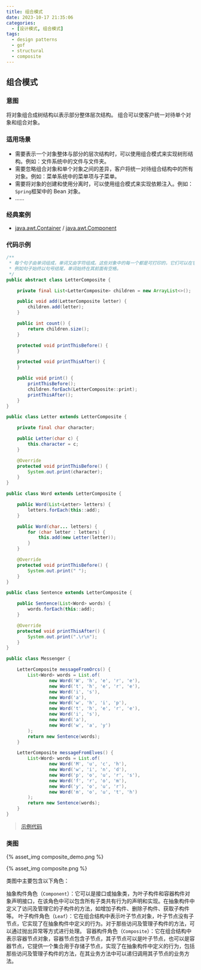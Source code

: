 ```yaml
---
title: 组合模式
date: 2023-10-17 21:35:06
categories:
  - [设计模式, 组合模式]
tags:
  - design patterns
  - gof
  - structural
  - composite
---
```


## 组合模式

### 意图

将对象组合成树结构以表示部分整体层次结构。 组合可以使客户统一对待单个对象和组合对象。

### 适用场景

- 需要表示一个对象整体与部分的层次结构时，可以使用组合模式来实现树形结构。例如：文件系统中的文件与文件夹。
- 需要忽略组合对象和单个对象之间的差异，客户将统一对待组合结构中的所有对象。例如：菜单系统中的菜单项与子菜单。
- 需要将对象的创建和使用分离时，可以使用组合模式来实现依赖注入。例如：`Spring`框架中的 Bean 对象。
- ......

<!-- more -->

### 经典案例

- [java.awt.Container](http://docs.oracle.com/javase/8/docs/api/java/awt/Container.html) / [java.awt.Component](http://docs.oracle.com/javase/8/docs/api/java/awt/Component.html)

### 代码示例

```java
/**
 * 每个句子由单词组成，单词又由字符组成。这些对象中的每一个都是可打印的，它们可以在它们之前或之后打印一些内容，
 * 例如句子始终以句号结尾，单词始终在其前面有空格。
 */
public abstract class LetterComposite {

    private final List<LetterComposite> children = new ArrayList<>();

    public void add(LetterComposite letter) {
        children.add(letter);
    }

    public int count() {
        return children.size();
    }

    protected void printThisBefore() {
    }

    protected void printThisAfter() {
    }

    public void print() {
        printThisBefore();
        children.forEach(LetterComposite::print);
        printThisAfter();
    }
}

public class Letter extends LetterComposite {

    private final char character;

    public Letter(char c) {
        this.character = c;
    }

    @Override
    protected void printThisBefore() {
        System.out.print(character);
    }
}

public class Word extends LetterComposite {

    public Word(List<Letter> letters) {
        letters.forEach(this::add);
    }

    public Word(char... letters) {
        for (char letter : letters) {
            this.add(new Letter(letter));
        }
    }

    @Override
    protected void printThisBefore() {
        System.out.print(" ");
    }
}

public class Sentence extends LetterComposite {

    public Sentence(List<Word> words) {
        words.forEach(this::add);
    }

    @Override
    protected void printThisAfter() {
        System.out.print(".\r\n");
    }
}

public class Messenger {

    LetterComposite messageFromOrcs() {
        List<Word> words = List.of(
                new Word('W', 'h', 'e', 'r', 'e'),
                new Word('t', 'h', 'e', 'r', 'e'),
                new Word('i', 's'),
                new Word('a'),
                new Word('w', 'h', 'i', 'p'),
                new Word('t', 'h', 'e', 'r', 'e'),
                new Word('i', 's'),
                new Word('a'),
                new Word('w', 'a', 'y')
        );
        return new Sentence(words);
    }

    LetterComposite messageFromElves() {
        List<Word> words = List.of(
                new Word('M', 'u', 'c', 'h'),
                new Word('w', 'i', 'n', 'd'),
                new Word('p', 'o', 'u', 'r', 's'),
                new Word('f', 'r', 'o', 'm'),
                new Word('y', 'o', 'u', 'r'),
                new Word('m', 'o', 'u', 't', 'h')
        );
        return new Sentence(words);
    }
}
```

> [示例代码]()

### 类图

{% asset_img composite_demo.png %}

{% asset_img composite.png %}

类图中主要包含以下角色：

抽象构件角色（`Component`）：它可以是接口或抽象类，为叶子构件和容器构件对象声明接口，在该角色中可以包含所有子类共有行为的声明和实现。在抽象构件中定义了访问及管理它的子构件的方法，如增加子构件、删除子构件、获取子构件等。
叶子构件角色（`Leaf`）：它在组合结构中表示叶子节点对象，叶子节点没有子节点，它实现了在抽象构件中定义的行为。对于那些访问及管理子构件的方法，可以通过抛出异常等方式进行处理。
容器构件角色（`Composite`）：它在组合结构中表示容器节点对象，容器节点包含子节点，其子节点可以是叶子节点，也可以是容器节点，它提供一个集合用于存储子节点，实现了在抽象构件中定义的行为，包括那些访问及管理子构件的方法，在其业务方法中可以递归调用其子节点的业务方法。
